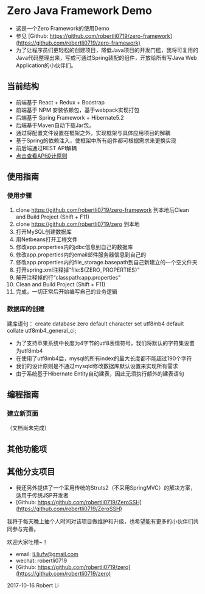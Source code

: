 # Zero Java Framework Demo

* 这是一个Zero Framework的使用Demo
* 参见 [Github: https://github.com/robertli0719/zero-framework](https://github.com/robertli0719/zero-framework)
* 为了让程序员们更轻松的创建项目，降低Java项目的开发门槛，我将可复用的Java代码整理出来，写成可通过Spring装配的组件，开放给所有写Java Web Application的小伙伴们。

## 当前结构
* 前端基于 React + Redux + Boostrap
* 前端基于 NPM 安装依赖包，基于webpack实现打包
* 后端基于 Spring Framework + Hibernate5.2
* 后端基于Maven自动下载Jar包。
* 通过将配置文件设置在框架之外，实现框架与具体应用项目的解耦
* 基于Spring的依赖注入，使框架中所有组件都可根据需求来更换实现
* 前后端通过REST API解耦
* [点击查看API设计原则](docs/ApiDesign.md)

## 使用指南

### 使用步骤

1. clone https://github.com/robertli0719/zero-framework 到本地后Clean and Build Project (Shift + F11)
2. clone https://github.com/robertli0719/zero 到本地
3. 打开MySQL创建数据库
4. 用Netbeans打开工程文件
5. 修改app.properties内的jdbc信息到自己的数据库
6. 修改app.properties内的email邮件服务器信息到自己的
7. 修改app.properties内的file_storage.basepath到自己新建立的一个空文件夹
8. 打开spring.xml注释掉“<value>file:${ZERO_PROPERTIES}</value>”
9. 解开注释掉的行“<value>classpath:app.properties</value>”
10. Clean and Build Project (Shift + F11)
11. 完成，一切正常后开始编写自己的业务逻辑

### 数据库的创建
建库语句：
create database zero default character set utf8mb4 default collate utf8mb4_general_ci;
* 为了支持苹果系统中长度为4字节的utf8表情符号，我们将默认的字符集设置为utf8mb4
* 在使用了utf8mb4后，mysql的所有index的最大长度都不能超过190个字符
* 我们的设计原则是不通过mysqld修改数据库默认设置来实现所有需求
* 由于系统基于Hibernate Entity自动建表，因此无须执行额外的建表语句


## 编程指南
### 建立新页面
（文档尚未完成）

## 其他功能项

## 其他分支项目
* 我还另外提供了一个采用传统的Struts2（不采用SpringMVC）的解决方案，适用于传统JSP开发者
* [Github: https://github.com/robertli0719/ZeroSSH](https://github.com/robertli0719/ZeroSSH)

我将于每天晚上抽个人时间对该项目做维护和升级，也希望能有更多的小伙伴们共同参与完善。


欢迎大家吐槽~！

* email: li.liufv@gmail.com
* wechat: robertli0719
* [Github: https://github.com/robertli0719/zero](https://github.com/robertli0719/zero)

2017-10-16
Robert Li